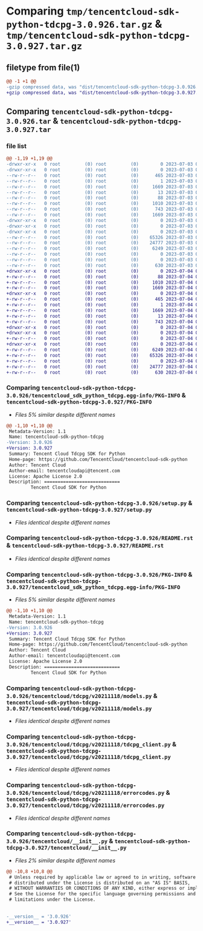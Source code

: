 # Comparing `tmp/tencentcloud-sdk-python-tdcpg-3.0.926.tar.gz` & `tmp/tencentcloud-sdk-python-tdcpg-3.0.927.tar.gz`

## filetype from file(1)

```diff
@@ -1 +1 @@
-gzip compressed data, was "dist/tencentcloud-sdk-python-tdcpg-3.0.926.tar", last modified: Mon Jul  3 00:35:31 2023, max compression
+gzip compressed data, was "dist/tencentcloud-sdk-python-tdcpg-3.0.927.tar", last modified: Tue Jul  4 00:30:50 2023, max compression
```

## Comparing `tencentcloud-sdk-python-tdcpg-3.0.926.tar` & `tencentcloud-sdk-python-tdcpg-3.0.927.tar`

### file list

```diff
@@ -1,19 +1,19 @@
-drwxr-xr-x   0 root         (0) root         (0)        0 2023-07-03 00:35:31.000000 tencentcloud-sdk-python-tdcpg-3.0.926/
-drwxr-xr-x   0 root         (0) root         (0)        0 2023-07-03 00:35:31.000000 tencentcloud-sdk-python-tdcpg-3.0.926/tencentcloud_sdk_python_tdcpg.egg-info/
--rw-r--r--   0 root         (0) root         (0)      465 2023-07-03 00:35:31.000000 tencentcloud-sdk-python-tdcpg-3.0.926/tencentcloud_sdk_python_tdcpg.egg-info/SOURCES.txt
--rw-r--r--   0 root         (0) root         (0)        1 2023-07-03 00:35:31.000000 tencentcloud-sdk-python-tdcpg-3.0.926/tencentcloud_sdk_python_tdcpg.egg-info/dependency_links.txt
--rw-r--r--   0 root         (0) root         (0)     1669 2023-07-03 00:35:31.000000 tencentcloud-sdk-python-tdcpg-3.0.926/tencentcloud_sdk_python_tdcpg.egg-info/PKG-INFO
--rw-r--r--   0 root         (0) root         (0)       13 2023-07-03 00:35:31.000000 tencentcloud-sdk-python-tdcpg-3.0.926/tencentcloud_sdk_python_tdcpg.egg-info/top_level.txt
--rw-r--r--   0 root         (0) root         (0)       88 2023-07-03 00:35:31.000000 tencentcloud-sdk-python-tdcpg-3.0.926/setup.cfg
--rw-r--r--   0 root         (0) root         (0)     1010 2023-07-03 00:35:31.000000 tencentcloud-sdk-python-tdcpg-3.0.926/setup.py
--rw-r--r--   0 root         (0) root         (0)      743 2023-07-03 00:35:31.000000 tencentcloud-sdk-python-tdcpg-3.0.926/README.rst
--rw-r--r--   0 root         (0) root         (0)     1669 2023-07-03 00:35:31.000000 tencentcloud-sdk-python-tdcpg-3.0.926/PKG-INFO
-drwxr-xr-x   0 root         (0) root         (0)        0 2023-07-03 00:35:31.000000 tencentcloud-sdk-python-tdcpg-3.0.926/tencentcloud/
-drwxr-xr-x   0 root         (0) root         (0)        0 2023-07-03 00:35:31.000000 tencentcloud-sdk-python-tdcpg-3.0.926/tencentcloud/tdcpg/
-drwxr-xr-x   0 root         (0) root         (0)        0 2023-07-03 00:35:31.000000 tencentcloud-sdk-python-tdcpg-3.0.926/tencentcloud/tdcpg/v20211118/
--rw-r--r--   0 root         (0) root         (0)    65326 2023-07-03 00:35:31.000000 tencentcloud-sdk-python-tdcpg-3.0.926/tencentcloud/tdcpg/v20211118/models.py
--rw-r--r--   0 root         (0) root         (0)    24777 2023-07-03 00:35:31.000000 tencentcloud-sdk-python-tdcpg-3.0.926/tencentcloud/tdcpg/v20211118/tdcpg_client.py
--rw-r--r--   0 root         (0) root         (0)     6249 2023-07-03 00:35:31.000000 tencentcloud-sdk-python-tdcpg-3.0.926/tencentcloud/tdcpg/v20211118/errorcodes.py
--rw-r--r--   0 root         (0) root         (0)        0 2023-07-03 00:35:31.000000 tencentcloud-sdk-python-tdcpg-3.0.926/tencentcloud/tdcpg/v20211118/__init__.py
--rw-r--r--   0 root         (0) root         (0)        0 2023-07-03 00:35:31.000000 tencentcloud-sdk-python-tdcpg-3.0.926/tencentcloud/tdcpg/__init__.py
--rw-r--r--   0 root         (0) root         (0)      630 2023-07-03 00:35:31.000000 tencentcloud-sdk-python-tdcpg-3.0.926/tencentcloud/__init__.py
+drwxr-xr-x   0 root         (0) root         (0)        0 2023-07-04 00:30:50.000000 tencentcloud-sdk-python-tdcpg-3.0.927/
+-rw-r--r--   0 root         (0) root         (0)       88 2023-07-04 00:30:50.000000 tencentcloud-sdk-python-tdcpg-3.0.927/setup.cfg
+-rw-r--r--   0 root         (0) root         (0)     1010 2023-07-04 00:30:50.000000 tencentcloud-sdk-python-tdcpg-3.0.927/setup.py
+-rw-r--r--   0 root         (0) root         (0)     1669 2023-07-04 00:30:50.000000 tencentcloud-sdk-python-tdcpg-3.0.927/PKG-INFO
+drwxr-xr-x   0 root         (0) root         (0)        0 2023-07-04 00:30:50.000000 tencentcloud-sdk-python-tdcpg-3.0.927/tencentcloud_sdk_python_tdcpg.egg-info/
+-rw-r--r--   0 root         (0) root         (0)      465 2023-07-04 00:30:50.000000 tencentcloud-sdk-python-tdcpg-3.0.927/tencentcloud_sdk_python_tdcpg.egg-info/SOURCES.txt
+-rw-r--r--   0 root         (0) root         (0)        1 2023-07-04 00:30:50.000000 tencentcloud-sdk-python-tdcpg-3.0.927/tencentcloud_sdk_python_tdcpg.egg-info/dependency_links.txt
+-rw-r--r--   0 root         (0) root         (0)     1669 2023-07-04 00:30:50.000000 tencentcloud-sdk-python-tdcpg-3.0.927/tencentcloud_sdk_python_tdcpg.egg-info/PKG-INFO
+-rw-r--r--   0 root         (0) root         (0)       13 2023-07-04 00:30:50.000000 tencentcloud-sdk-python-tdcpg-3.0.927/tencentcloud_sdk_python_tdcpg.egg-info/top_level.txt
+-rw-r--r--   0 root         (0) root         (0)      743 2023-07-04 00:30:50.000000 tencentcloud-sdk-python-tdcpg-3.0.927/README.rst
+drwxr-xr-x   0 root         (0) root         (0)        0 2023-07-04 00:30:50.000000 tencentcloud-sdk-python-tdcpg-3.0.927/tencentcloud/
+drwxr-xr-x   0 root         (0) root         (0)        0 2023-07-04 00:30:50.000000 tencentcloud-sdk-python-tdcpg-3.0.927/tencentcloud/tdcpg/
+-rw-r--r--   0 root         (0) root         (0)        0 2023-07-04 00:30:50.000000 tencentcloud-sdk-python-tdcpg-3.0.927/tencentcloud/tdcpg/__init__.py
+drwxr-xr-x   0 root         (0) root         (0)        0 2023-07-04 00:30:50.000000 tencentcloud-sdk-python-tdcpg-3.0.927/tencentcloud/tdcpg/v20211118/
+-rw-r--r--   0 root         (0) root         (0)     6249 2023-07-04 00:30:50.000000 tencentcloud-sdk-python-tdcpg-3.0.927/tencentcloud/tdcpg/v20211118/errorcodes.py
+-rw-r--r--   0 root         (0) root         (0)    65326 2023-07-04 00:30:50.000000 tencentcloud-sdk-python-tdcpg-3.0.927/tencentcloud/tdcpg/v20211118/models.py
+-rw-r--r--   0 root         (0) root         (0)        0 2023-07-04 00:30:50.000000 tencentcloud-sdk-python-tdcpg-3.0.927/tencentcloud/tdcpg/v20211118/__init__.py
+-rw-r--r--   0 root         (0) root         (0)    24777 2023-07-04 00:30:50.000000 tencentcloud-sdk-python-tdcpg-3.0.927/tencentcloud/tdcpg/v20211118/tdcpg_client.py
+-rw-r--r--   0 root         (0) root         (0)      630 2023-07-04 00:30:50.000000 tencentcloud-sdk-python-tdcpg-3.0.927/tencentcloud/__init__.py
```

### Comparing `tencentcloud-sdk-python-tdcpg-3.0.926/tencentcloud_sdk_python_tdcpg.egg-info/PKG-INFO` & `tencentcloud-sdk-python-tdcpg-3.0.927/PKG-INFO`

 * *Files 5% similar despite different names*

```diff
@@ -1,10 +1,10 @@
 Metadata-Version: 1.1
 Name: tencentcloud-sdk-python-tdcpg
-Version: 3.0.926
+Version: 3.0.927
 Summary: Tencent Cloud Tdcpg SDK for Python
 Home-page: https://github.com/TencentCloud/tencentcloud-sdk-python
 Author: Tencent Cloud
 Author-email: tencentcloudapi@tencent.com
 License: Apache License 2.0
 Description: ============================
         Tencent Cloud SDK for Python
```

### Comparing `tencentcloud-sdk-python-tdcpg-3.0.926/setup.py` & `tencentcloud-sdk-python-tdcpg-3.0.927/setup.py`

 * *Files identical despite different names*

### Comparing `tencentcloud-sdk-python-tdcpg-3.0.926/README.rst` & `tencentcloud-sdk-python-tdcpg-3.0.927/README.rst`

 * *Files identical despite different names*

### Comparing `tencentcloud-sdk-python-tdcpg-3.0.926/PKG-INFO` & `tencentcloud-sdk-python-tdcpg-3.0.927/tencentcloud_sdk_python_tdcpg.egg-info/PKG-INFO`

 * *Files 5% similar despite different names*

```diff
@@ -1,10 +1,10 @@
 Metadata-Version: 1.1
 Name: tencentcloud-sdk-python-tdcpg
-Version: 3.0.926
+Version: 3.0.927
 Summary: Tencent Cloud Tdcpg SDK for Python
 Home-page: https://github.com/TencentCloud/tencentcloud-sdk-python
 Author: Tencent Cloud
 Author-email: tencentcloudapi@tencent.com
 License: Apache License 2.0
 Description: ============================
         Tencent Cloud SDK for Python
```

### Comparing `tencentcloud-sdk-python-tdcpg-3.0.926/tencentcloud/tdcpg/v20211118/models.py` & `tencentcloud-sdk-python-tdcpg-3.0.927/tencentcloud/tdcpg/v20211118/models.py`

 * *Files identical despite different names*

### Comparing `tencentcloud-sdk-python-tdcpg-3.0.926/tencentcloud/tdcpg/v20211118/tdcpg_client.py` & `tencentcloud-sdk-python-tdcpg-3.0.927/tencentcloud/tdcpg/v20211118/tdcpg_client.py`

 * *Files identical despite different names*

### Comparing `tencentcloud-sdk-python-tdcpg-3.0.926/tencentcloud/tdcpg/v20211118/errorcodes.py` & `tencentcloud-sdk-python-tdcpg-3.0.927/tencentcloud/tdcpg/v20211118/errorcodes.py`

 * *Files identical despite different names*

### Comparing `tencentcloud-sdk-python-tdcpg-3.0.926/tencentcloud/__init__.py` & `tencentcloud-sdk-python-tdcpg-3.0.927/tencentcloud/__init__.py`

 * *Files 2% similar despite different names*

```diff
@@ -10,8 +10,8 @@
 # Unless required by applicable law or agreed to in writing, software
 # distributed under the License is distributed on an "AS IS" BASIS,
 # WITHOUT WARRANTIES OR CONDITIONS OF ANY KIND, either express or implied.
 # See the License for the specific language governing permissions and
 # limitations under the License.
 
 
-__version__ = '3.0.926'
+__version__ = '3.0.927'
```

